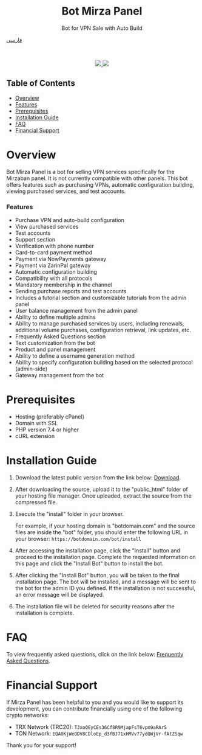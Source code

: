 <h1 align="center"/>Bot Mirza Panel</h1>

<p align="center">Bot for VPN Sale with Auto Build</p>

[فارسی](https://github.com/iamtheted/MarzbanTelegramBot/blob/main/README_fa.md)



<br/>
<p align="center">
    <a href="https://t.me/mirzapanel" target="_blank">
        <img src="https://img.shields.io/badge/telegram-group-blue?style=flat-square&logo=telegram" />
    </a>
    <a href="#">
        <img src="https://img.shields.io/github/stars/mahdigholipour3/bottelegrammarzban?style=social" />
    </a>
</p>

## Table of Contents
- [Overview](#overview)
- [Features](#features)
- [Prerequisites](#prerequisites)
- [Installation Guide](#installation-guide)
- [FAQ](#faq)
- [Financial Support](#financial-support)

# Overview

Bot Mirza Panel is a bot for selling VPN services specifically for the Mirzaban panel. It is not currently compatible with other panels. This bot offers features such as purchasing VPNs, automatic configuration building, viewing purchased services, and test accounts.

### Features

- Purchase VPN and auto-build configuration
- View purchased services
- Test accounts
- Support section
- Verification with phone number
- Card-to-card payment method
- Payment via NowPayments gateway
- Payment via ZarinPal gateway
- Automatic configuration building
- Compatibility with all protocols
- Mandatory membership in the channel
- Sending purchase reports and test accounts
- Includes a tutorial section and customizable tutorials from the admin panel
- User balance management from the admin panel
- Ability to define multiple admins
- Ability to manage purchased services by users, including renewals, additional volume purchases, configuration retrieval, link updates, etc.
- Frequently Asked Questions section
- Text customization from the bot
- Product and panel management
- Ability to define a username generation method
- Ability to specify configuration building based on the selected protocol (admin-side)
- Gateway management from the bot

# Prerequisites
- Hosting (preferably cPanel)
- Domain with SSL
- PHP version 7.4 or higher
- cURL extension

# Installation Guide

1. Download the latest public version from the link below:
   [Download](https://github.com/iamtheted/MarzbanTelegramBot/releases).

2. After downloading the source, upload it to the "public_html" folder of your hosting file manager. Once uploaded, extract the source from the compressed file.

3. Execute the "install" folder in your browser.

   For example, if your hosting domain is "botdomain.com" and the source files are inside the "bot" folder, you should enter the following URL in your browser:
   `https://botdomain.com/bot/install`

4. After accessing the installation page, click the "Install" button and proceed to the installation page. Complete the requested information on this page and click the "Install Bot" button to install the bot.

5. After clicking the "Install Bot" button, you will be taken to the final installation page. The bot will be installed, and a message will be sent to the bot for the admin ID you defined. If the installation is not successful, an error message will be displayed.

6. The installation file will be deleted for security reasons after the installation is complete.

# FAQ

To view frequently asked questions, click on the link below:
[Frequently Asked Questions](https://t.me/mirzapanelgroup/1230).

# Financial Support

If Mirza Panel has been helpful to you and you would like to support its development, you can contribute financially using one of the following crypto networks:

- TRX Network (TRC20): `TJxoQEyCEs36Cf8R9MjapFsT6vpm9aRArS`
- TON Network: `EQA0KjWeODV8CDloEp_d3fBJ71xHMVv77ydQWjVr-fAtZSqw`

Thank you for your support!
